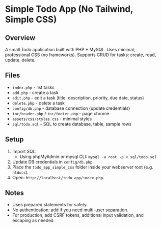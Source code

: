 # Simple Todo App (No Tailwind, Simple CSS)

## Overview
A small Todo application built with PHP + MySQL. Uses minimal, professional CSS (no frameworks). Supports CRUD for tasks: create, read, update, delete.

## Files
- `index.php` - list tasks
- `add.php` - create a task
- `edit.php` - edit a task (title, description, priority, due date, status)
- `delete.php` - delete a task
- `config/db.php` - database connection (update credentials)
- `inc/header.php` / `inc/footer.php` - page chrome
- `assets/css/styles.css` - minimal styles
- `sql/todo.sql` - SQL to create database, table, sample rows

## Setup
1. Import SQL:
   - Using phpMyAdmin or mysql CLI: `mysql -u root -p < sql/todo.sql`
2. Update DB credentials in `config/db.php`.
3. Place the `todo_app_simple_css` folder inside your webserver root (e.g. `htdocs`).
4. Open: `http://localhost/todo_app/index.php`.

## Notes
- Uses prepared statements for safety.
- No authentication; add if you need multi-user separation.
- For production, add CSRF tokens, additional input validation, and escaping as needed.
